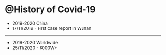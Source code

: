 @History of Covid-19
===============
- 2019-2020 China
- 17/11/2019 - First case report in Wuhan

---------------------

- 2019-2020 Worldwide
- 25/11/2020 - 6000W+
